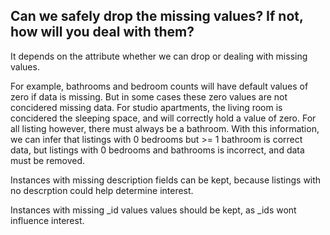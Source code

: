 ## Can we safely drop the missing values? If not, how will you deal with them?

It depends on the attribute whether we can drop or dealing with missing values.

For example, bathrooms and bedroom counts will have default values of zero if data is missing. But in some cases these zero values are not concidered missing data. For studio apartments, the living room is concidered the sleeping space, and will correctly hold a value of zero. For all listing however, there must always be a bathroom. With this information, we can infer that listings with 0 bedrooms but >= 1 bathroom is correct data, but listings with 0 bedrooms and bathrooms is incorrect, and data must be removed. 

Instances with missing description fields can be kept, because listings with no descrption could help determine interest. 

Instances with missing _id values values should be kept, as _ids wont influence interest.
